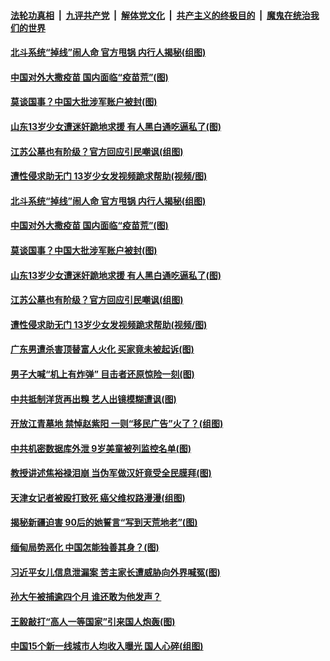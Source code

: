 ####  [法轮功真相](../../../../basic/blob/master/README.md?t=04091201) &nbsp;|&nbsp; [九评共产党](../../../../9ping.md/blob/master/README.md?t=04091201) &nbsp;|&nbsp; [解体党文化](../../../../jtdwh.md/blob/master/README.md?t=04091201)  &nbsp;|&nbsp; [共产主义的终极目的](../../../../gczydzjmd.md/blob/master/README.md?t=04091201) &nbsp;|&nbsp; [魔鬼在统治我们的世界](../../../../mgztzwmdsj.md/blob/master/README.md?t=04091201) 

#### [北斗系统“掉线”闹人命 官方甩锅 内行人揭秘(组图)](../pages/p1/968166.md?t=04091201) 

#### [中国对外大撒疫苗 国内面临“疫苗荒”(图)](../pages/p1/968174.md?t=04091201) 

#### [莫谈国事？中国大批涉军账户被封(图)](../pages/p1/968164.md?t=04091201) 

#### [山东13岁少女遭迷奸跪地求援 有人黑白通吃逼私了(图)](../pages/p1/968147.md?t=04091201) 

#### [江苏公墓也有阶级？官方回应引民嘲讽(组图)](../pages/p1/968132.md?t=04091201) 

#### [遭性侵求助无门 13岁少女发视频跪求帮助(视频/图)](../pages/p1/968092.md?t=04091201) 

#### [北斗系统“掉线”闹人命 官方甩锅 内行人揭秘(组图)](../pages/p1/968166.md?t=04091201) 

#### [中国对外大撒疫苗 国内面临“疫苗荒”(图)](../pages/p1/968174.md?t=04091201) 

#### [莫谈国事？中国大批涉军账户被封(图)](../pages/p1/968164.md?t=04091201) 

#### [山东13岁少女遭迷奸跪地求援 有人黑白通吃逼私了(图)](../pages/p1/968147.md?t=04091201) 

#### [江苏公墓也有阶级？官方回应引民嘲讽(组图)](../pages/p1/968132.md?t=04091201) 

#### [遭性侵求助无门 13岁少女发视频跪求帮助(视频/图)](../pages/p1/968092.md?t=04091201) 

#### [广东男遭杀害顶替富人火化 买家竟未被起诉(图)](../pages/p1/968142.md?t=04091201) 

#### [男子大喊“机上有炸弹” 目击者还原惊险一刻(图)](../pages/p1/968125.md?t=04091201) 

#### [中共抵制洋货再出糗 艺人出镜模糊遭讽(图)](../pages/p1/968075.md?t=04091201) 

#### [开放江青墓地 禁悼赵紫阳 一则“移民广告”火了？(组图)](../pages/p1/968052.md?t=04091201) 

#### [中共机密数据库外泄 9岁美童被列监控名单(图)](../pages/p1/968055.md?t=04091201) 

#### [教授讲述焦裕禄泪崩 当伪军做汉奸竟受全民膜拜(图)](../pages/p1/968068.md?t=04091201) 

#### [天津女记者被殴打致死 癌父维权路漫漫(组图)](../pages/p1/968046.md?t=04091201) 

#### [揭秘新疆迫害 90后的她誓言“写到天荒地老”(图)](../pages/p1/968021.md?t=04091201) 


#### [缅甸局势恶化 中国怎能独善其身？(图)](../pages/p1/967972.md?t=04091201) 

#### [习近平女儿信息泄漏案 苦主家长遭威胁向外界喊冤(图)](../pages/p1/967984.md?t=04091201) 

#### [孙大午被捕逾四个月 谁还敢为他发声？](../pages/p1/967969.md?t=04091201) 

#### [王毅敲打“高人一等国家”引来国人炮轰(图)](../pages/p1/967940.md?t=04091201) 

#### [中国15个新一线城市人均收入曝光 国人心碎(组图)](../pages/p1/967932.md?t=04091201) 


